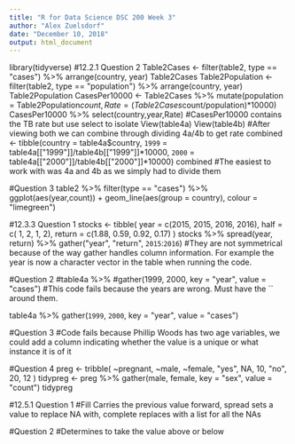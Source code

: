 ```yaml
---
title: "R for Data Science DSC 200 Week 3"
author: "Alex Zuelsdorf"
date: "December 10, 2018"
output: html_document
---
```

library(tidyverse)
#12.2.1 Question 2
Table2Cases <- filter(table2, type == "cases") %>%
  arrange(country, year)
Table2Cases
Table2Population <- filter(table2, type == "population") %>%
  arrange(country, year)
Table2Population
CasesPer10000 <- Table2Cases %>%
  mutate(population = Table2Population$count, Rate = (Table2Cases$count/population)*10000)
CasesPer10000 %>% 
  select(country,year,Rate)
#CasesPer10000 contains the TB rate but use select to isolate
View(table4a)
View(table4b)
#After viewing both we can combine through dividing 4a/4b to get rate
combined <- tibble(country = table4a$country, `1999` = table4a[["1999"]]/table4b[["1999"]]*10000, `2000` = table4a[["2000"]]/table4b[["2000"]]*10000)
combined
#The easiest to work with was 4a and 4b as we simply had to divide them

#Question 3
table2 %>% 
  filter(type == "cases") %>%
  ggplot(aes(year,count)) + 
  geom_line(aes(group = country), colour = "limegreen")

#12.3.3 Question 1
stocks <- tibble(
  year   = c(2015, 2015, 2016, 2016),
  half  = c(   1,    2,     1,    2),
  return = c(1.88, 0.59, 0.92, 0.17)
)
stocks %>% 
  spread(year, return) %>% 
  gather("year", "return", `2015`:`2016`)
#They are not symmetrical because of the way gather handles column information. For example the year is now a character vector in the table when running the code.

#Question 2
#table4a %>%
 #gather(1999, 2000, key = "year", value = "cases")
#This code fails because the years are wrong. Must have the `` around them.

table4a %>%
  gather(`1999`, `2000`, key = "year", value = "cases")

#Question 3
#Code fails because Phillip Woods has two age variables, we could add a column indicating whether the value is a unique or what instance it is of it

#Question 4
preg <- tribble(
  ~pregnant, ~male, ~female,
  "yes",     NA,    10,
  "no",      20,    12
)
tidypreg <- preg %>% 
  gather(male, female, key = "sex", value = "count")
tidypreg

#12.5.1 Question 1
#Fill Carries the previous value forward, spread sets a value to replace NA with, complete replaces with a list for all the NAs

#Question 2
#Determines to take the value above or below 
